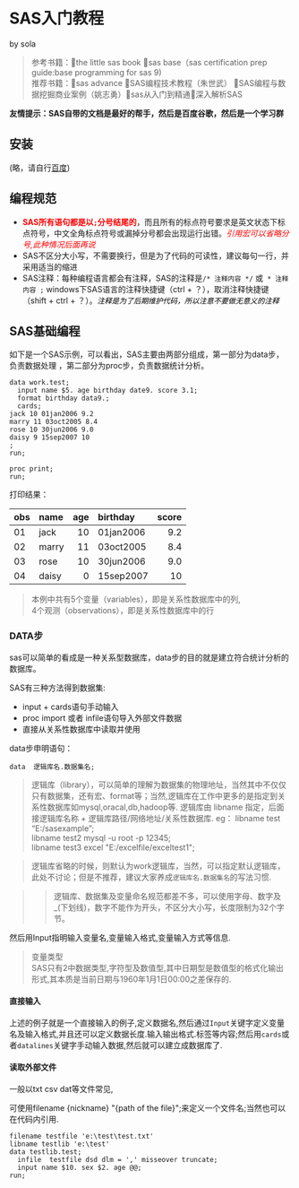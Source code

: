 # SAS入门教程
by sola
>参考书籍：:book:the little sas book :book:sas base（sas certification prep guide:base programming for sas 9)  
推荐书籍：:book:sas advance :book:SAS编程技术教程（朱世武）
:book:SAS编程与数据挖掘商业案例（姚志勇）:book:sas从入门到精通:book:深入解析SAS

**友情提示：SAS自带的文档是最好的帮手，然后是百度谷歌，然后是一个学习群**
## 安装
(略，请自行[百度][])

## 编程规范
*  **<font color='#ff0000'>SAS所有语句都是以`;`分号结尾的</font>**，而且所有的标点符号要求是英文状态下标点符号，中文全角标点符号或漏掉分号都会出现运行出错。*<font color='#ff0000'>引用宏可以省略分号,此种情况后面再说</font>*
* SAS不区分大小写，不需要换行，但是为了代码的可读性，建议每句一行，并采用适当的缩进
* SAS注释：每种编程语言都会有注释，SAS的注释是`/* 注释内容 */` 或` * 注释内容 ;` windows下SAS语言的注释快捷键（ctrl + ？），取消注释快捷键（shift + ctrl + ？）。<font color=#000000 size = 2>*注释是为了后期维护代码，所以注意不要做无意义的注释*</font>

## SAS基础编程

如下是一个SAS示例，可以看出，SAS主要由两部分组成，第一部分为data步，负责数据处理 ，第二部分为proc步，负责数据统计分析。

```sas
data work.test;
  input name $5. age birthday date9. score 3.1;
  format birthday data9.;
  cards;
jack 10 01jan2006 9.2
marry 11 03oct2005 8.4
rose 10 30jun2006 9.0
daisy 9 15sep2007 10
;
run;

proc print;
run;
```
打印结果：

|obs|name|age|birthday|score|
|:--|:---|--:|:-------|----:|
|01 |jack|10 |01jan2006|9.2|
|02 |marry|11|03oct2005|8.4|
|03|rose|10|30jun2006|9.0|
|04|daisy|0|15sep2007|10|

>本例中共有5个变量（variables），即是关系性数据库中的列,  
4个观测（observations），即是关系性数据库中的行


### DATA步

sas可以简单的看成是一种关系型数据库，data步的目的就是建立符合统计分析的数据库。

SAS有三种方法得到数据集:
+ input + cards语句手动输入
+ proc import 或者 infile语句导入外部文件数据
+ 直接从关系性数据库中读取并使用


data步申明语句：  
```
data  逻辑库名.数据集名;
```
>逻辑库（library），可以简单的理解为数据集的物理地址，当然其中不仅仅只有数据集，还有宏、format等；当然,逻辑库在工作中更多的是指定到关系性数据库如mysql,oracal,db,hadoop等.
逻辑库由 libname 指定，后面接逻辑库名称 + 逻辑库路径/网络地址/关系性数据库.
eg： libname test “E:/sasexample”;  
     libname test2 mysql -u root -p 12345;  
     libname test3 excel "E:/excelfile/exceltest1";    

>逻辑库省略的时候，则默认为work逻辑库，当然，可以指定默认逻辑库，此处不讨论；但是不推荐，建议大家养成`逻辑库名.数据集名`的写法习惯.

>>逻辑库、数据集及变量命名规范都差不多，可以使用字母、数字及_(下划线)，数字不能作为开头，不区分大小写，长度限制为32个字节。

然后用Input指明输入变量名,变量输入格式,变量输入方式等信息.

>变量类型  
SAS只有2中数据类型,字符型及数值型,其中日期型是数值型的格式化输出形式,其本质是当前日期与1960年1月1日00:00之差保存的.

#### 直接输入
上述的例子就是一个直接输入的例子,定义数据名,然后通过`Input`关键字定义变量名及输入格式,并且还可以定义数据长度.输入输出格式.标签等内容;然后用`cards`或者`datalines`关键字手动输入数据,然后就可以建立成数据库了.

#### 读取外部文件
一般以txt csv dat等文件常见,

可使用filename {nickname} "{path of the file}";来定义一个文件名;当然也可以在代码内引用.

```
filename testfile 'e:\test\test.txt'
libname testlib 'e:\test'
data testlib.test;
  infile  testfile dsd dlm = ',' misseover truncate;
  input name $10. sex $2. age @@;
run;

```


[百度]: http://baidu.com
